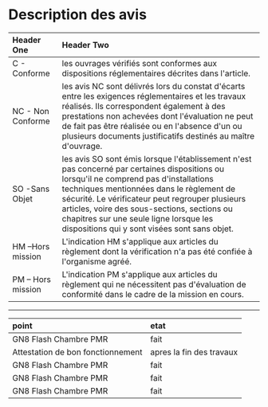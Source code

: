 # Description des avis

| Header One     | Header Two     |
| :------------- | :------------- |
| C - Conforme | les ouvrages vérifiés sont conformes aux dispositions réglementaires décrites dans l'article. |
| NC - Non Conforme | les avis NC sont délivrés lors du constat d'écarts entre les exigences réglementaires et les travaux réalisés. Ils correspondent également à des prestations non achevées dont l'évaluation ne peut de fait pas être réalisée ou en l'absence d'un ou plusieurs documents justificatifs destinés au maître d'ouvrage. |
| SO -Sans Objet | les avis SO sont émis lorsque l'établissement n'est pas concerné par certaines dispositions ou lorsqu'il ne comprend pas  d'installations techniques mentionnées dans le règlement de sécurité. Le vérificateur peut regrouper plusieurs articles, voire des sous-sections, sections ou chapitres sur une seule ligne lorsque les dispositions qui y sont visées sont sans objet. |
| HM –Hors mission  | L'indication HM s'applique aux articles du règlement dont la vérification n'a pas été confiée à l'organisme agréé. |
| PM – Hors mission  | L'indication PM s'applique aux articles du règlement qui ne nécessitent pas d'évaluation de conformité dans le cadre de la mission en cours. |

---------------------------------------------------------


| point     | etat    |
| :------------- | :------------- |
| GN8 Flash Chambre PMR      | fait      |
| Attestation de bon fonctionnement     | apres la fin des travaux       |
| GN8 Flash Chambre PMR      | fait      |
| GN8 Flash Chambre PMR      | fait      |
| GN8 Flash Chambre PMR      | fait      |

